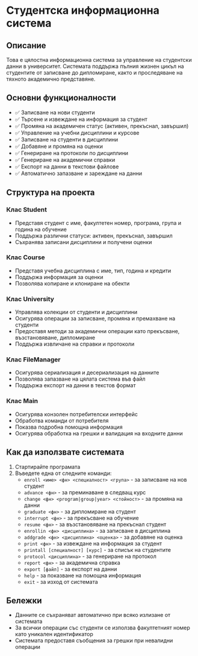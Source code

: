 # Студентска информационна система

## Описание
Това е цялостна информационна система за управление на студентски данни в университет. Системата поддържа пълния жизнен цикъл на студентите от записване до дипломиране, както и проследяване на тяхното академично представяне.

## Основни функционалности
- ✅ Записване на нови студенти
- ✅ Търсене и извеждане на информация за студент
- ✅ Промяна на академичен статус (активен, прекъснал, завършил)
- ✅ Управление на учебни дисциплини и курсове
- ✅ Записване на студенти в дисциплини
- ✅ Добавяне и промяна на оценки
- ✅ Генериране на протоколи по дисциплини
- ✅ Генериране на академични справки
- ✅ Експорт на данни в текстови файлове
- ✅ Автоматично запазване и зареждане на данни

## Структура на проекта

### Клас Student
- Представя студент с име, факултетен номер, програма, група и година на обучение
- Поддържа различни статуси: активен, прекъснал, завършил
- Съхранява записани дисциплини и получени оценки

### Клас Course
- Представя учебна дисциплина с име, тип, година и кредити
- Поддържа информация за оценки
- Позволява копиране и клониране на обекти

### Клас University
- Управлява колекции от студенти и дисциплини
- Осигурява операции за записване, промяна и премахване на студенти
- Предоставя методи за академични операции като прекъсване, възстановяване, дипломиране
- Поддържа извличане на справки и протоколи

### Клас FileManager
- Осигурява сериализация и десериализация на данните
- Позволява запазване на цялата система във файл
- Поддържа експорт на данни в текстов формат

### Клас Main
- Осигурява конзолен потребителски интерфейс
- Обработва команди от потребителя
- Показва подробна помощна информация
- Осигурява обработка на грешки и валидация на входните данни

## Как да използвате системата
1. Стартирайте програмата
2. Въведете една от следните команди:
   - `enroll <име> <фн> <специалност> <група>` - за записване на нов студент
   - `advance <фн>` - за преминаване в следващ курс
   - `change <фн> <program|group|year> <стойност>` - за промяна на данни
   - `graduate <фн>` - за дипломиране на студент
   - `interrupt <фн>` - за прекъсване на обучение
   - `resume <фн>` - за възстановяване на прекъснал студент
   - `enrollin <фн> <дисциплина>` - за записване в дисциплина
   - `addgrade <фн> <дисциплина> <оценка>` - за добавяне на оценка
   - `print <фн>` - за извеждане на информация за студент
   - `printall [специалност] [курс]` - за списък на студентите
   - `protocol <дисциплина>` - за генериране на протокол
   - `report <фн>` - за академична справка
   - `export [файл]` - за експорт на данни
   - `help` - за показване на помощна информация
   - `exit` - за изход от системата

## Бележки
- Данните се съхраняват автоматично при всяко излизане от системата
- За всички операции със студенти се използва факултетният номер като уникален идентификатор
- Системата предоставя съобщения за грешки при невалидни операции
